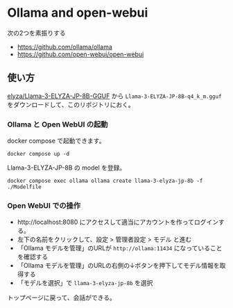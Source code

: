 # Ollama and open-webui

次の2つを素振りする

* https://github.com/ollama/ollama
* https://github.com/open-webui/open-webui

## 使い方

[elyza/Llama-3-ELYZA-JP-8B-GGUF](https://huggingface.co/elyza/Llama-3-ELYZA-JP-8B-GGUF) から `Llama-3-ELYZA-JP-8B-q4_k_m.gguf` をダウンロードして、このリポジトリにおく。

### Ollama と Open WebUI の起動

docker compose で起動できます。

```
docker compose up -d
```

Llama-3-ELYZA-JP-8B の model を登録。

```
docker compose exec ollama ollama create llama-3-elyza-jp-8b -f ./Modelfile
```

### Open WebUI での操作

* http://localhost:8080 にアクセスして適当にアカウントを作ってログインする。
* 左下の名前をクリックして、設定 > 管理者設定 > モデル と進む
* 「Ollama モデルを管理」のURLが `http://ollama:11434` になっていることを確認する
* 「Ollama モデルを管理」のURLの右側の↓ボタンを押下してモデル情報を取得する
* 「モデルを選択」で `llama-3-elyza-jp-8b` を選択

トップページに戻って、会話ができる。

